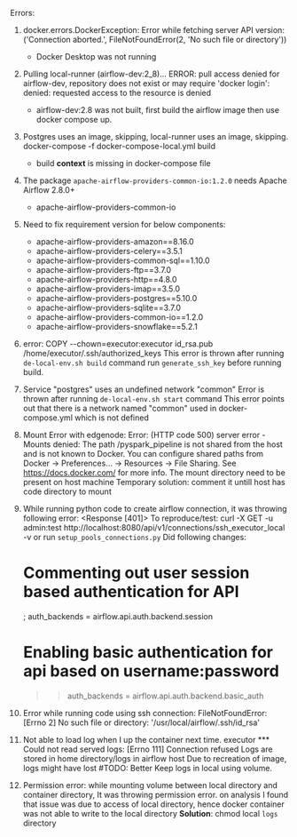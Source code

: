 Errors:
1. docker.errors.DockerException: Error while fetching server API version: ('Connection aborted.', FileNotFoundError(2, 'No such file or directory'))
   - Docker Desktop was not running

2. Pulling local-runner (airflow-dev:2_8)... ERROR: pull access denied for airflow-dev, repository does not exist or may require 'docker login': denied: requested access to the resource is denied
   - airflow-dev:2.8 was not built, first build the airflow image then use docker compose up.

3. Postgres uses an image, skipping, local-runner uses an image, skipping. docker-compose -f docker-compose-local.yml build
   - build **context** is missing in docker-compose file

4. The package `apache-airflow-providers-common-io:1.2.0` needs Apache Airflow 2.8.0+
   - apache-airflow-providers-common-io
5. Need to fix requirement version for below components:
   - apache-airflow-providers-amazon==8.16.0
   - apache-airflow-providers-celery==3.5.1 
   - apache-airflow-providers-common-sql==1.10.0 
   - apache-airflow-providers-ftp==3.7.0 
   - apache-airflow-providers-http==4.8.0 
   - apache-airflow-providers-imap==3.5.0 
   - apache-airflow-providers-postgres==5.10.0 
   - apache-airflow-providers-sqlite==3.7.0 
   - apache-airflow-providers-common-io==1.2.0
   - apache-airflow-providers-snowflake==5.2.1

6. error: COPY --chown=executor:executor id_rsa.pub /home/executor/.ssh/authorized_keys
    This error is thrown after running `de-local-env.sh build` command 
    run `generate_ssh_key` before running build. 



7. Service "postgres" uses an undefined network "common"
    Error is thrown after running `de-local-env.sh start` command
    This error points out that there is a network named "common" used in docker-compose.yml which is not defined

8. Mount Error with edgenode: Error: (HTTP code 500) server error - Mounts denied: The path /pyspark_pipeline is not shared from the host and is not known to Docker. You can configure shared paths from Docker -> Preferences... -> Resources -> File Sharing. See https://docs.docker.com/ for more info.
    The mount directory need to be present on host machine
    Temporary solution: comment it untill host has code directory to mount

9. While running python code to create airflow connection, it was throwing following error: <Response [401]>
    To reproduce/test: curl -X GET -u admin:test http://localhost:8080/api/v1/connections/ssh_executor_local -v
    or run `setup_pools_connections.py`
    Did following changes: 
    # Commenting out user session based authentication for API
    ; auth_backends = airflow.api.auth.backend.session

    # Enabling basic authentication for api based on username:password
    >> auth_backends = airflow.api.auth.backend.basic_auth


10. Error while running code using ssh connection: FileNotFoundError: [Errno 2] No such file or directory: '/usr/local/airflow/.ssh/id_rsa'

11. Not able to load log when I up the container next time. executor *** Could not read served logs: [Errno 111] Connection refused
    Logs are stored in home directory/logs in airflow host
    Due to recreation of image, logs might have lost
    #TODO: Better Keep logs in local using volume. 

12. Permission error: while mounting volume between local directory and container directory, It was throwing permission error.
    on analysis I found that issue was due to access of local directory, hence docker container was not able to write to the local directory
    **Solution**: chmod local `logs` directory 

